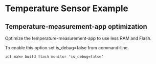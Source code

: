# Temperature Sensor Example

## Temperature-measurement-app optimization

Optimize the temperature-measurement-app to use less RAM and Flash.

To enable this option set is_debug=false from command-line.

```
idf make build flash monitor 'is_debug=false'
```
